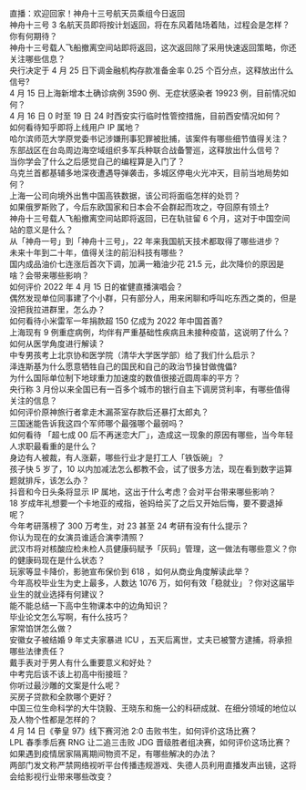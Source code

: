 直播：欢迎回家！神舟十三号航天员乘组今日返回  
神舟十三号 3 名航天员即将按计划返回，将在东风着陆场着陆，过程会是怎样？你有何期待？  
神舟十三号载人飞船撤离空间站即将返回，这次返回除了采用快速返回策略，你还关注哪些信息？  
央行决定于 4 月 25 日下调金融机构存款准备金率 0.25 个百分点，这释放出什么信号?  
4 月 15 日上海新增本土确诊病例 3590 例、无症状感染者 19923 例，目前情况如何？  
4 月 16 日 0 时至 19 日 24 时西安实行临时性管控措施，目前西安情况如何？  
如何看待知乎即将上线用户 IP 属地？  
哈尔滨师范大学原党委书记涉嫌刑事犯罪被批捕，该案件有哪些细节值得关注？  
东部战区在台岛周边海空域组织多军兵种联合战备警巡，这释放出什么信号？  
当你学会了什么之后感觉自己的编程算是入门了？  
乌克兰首都基辅多地深夜遭遇导弹袭击，多城区停电火光冲天，目前当地局势如何？  
上海一公司向境外出售中国高铁数据，该公司将面临怎样的处罚？  
如果俄罗斯败了，今后东欧国家和日本会不会群起而攻之，夺回原有领土?  
神舟十三号载人飞船撤离空间站即将返回，已在轨驻留 6 个月，这对于中国空间站的意义是什么？  
从「神舟一号」到「神舟十三号」，22 年来我国航天技术都取得了哪些进步？  
未来十年到二十年，值得关注的前沿科技有哪些？  
国内成品油价七连涨后首次下调，加满一箱油少花 21.5 元，此次降价的原因是啥？会带来哪些影响？  
如何评价 2022 年 4 月 15 日的崔健直播演唱会？  
偶然发现单位同事建了个小群，只有部分人，用来闲聊和呼叫吃东西之类的，但是没把我拉进群里，怎么办？  
如何看待小米雷军一年捐款超 150 亿成为 2022 年中国首善?  
上海现有 9 例重症病例，均伴有严重基础性疾病且未接种疫苗，这说明了什么？如何从医学角度进行解读？  
中专男孩考上北京协和医学院（清华大学医学部）给了我们什么启示？  
泽连斯基为什么愿意牺牲自己的国民和自己的政治节操甘做傀儡?  
为什么国际单位制下地球重力加速度的数值很接近圆周率的平方？  
央行称 3 月份以来全国已有一百多个城市的银行自主下调房贷利率，有哪些值得关注的信息？  
如何评价原神旅行者拿走木漏茶室存款后还暴打太郎丸？  
三国迷能告诉我这四个军师哪个最强哪个最弱吗？  
如何看待 「超七成 00 后不再迷恋大厂」，造成这一现象的原因有哪些，当今年轻人求职最看重的是什么？  
身边有人被裁，有人涨薪，哪些行业才是打工人「铁饭碗」？  
孩子快 5 岁了，10 以内加减法怎么都教不会，试了很多方法，现在看到数字运算题就排斥，该怎么办？  
抖音和今日头条将显示 IP 属地，这出于什么考虑？会对平台带来哪些影响？  
18 岁成年礼想要一个卡地亚的戒指，爸妈给买了之后又开始后悔，要不要退掉呢？  
今年考研落榜了 300 万考生，对 23 甚至 24 考研有没有什么提示？  
你认为现在的女演员谁适合演李清照？  
武汉市将对核酸应检未检人员健康码赋予「灰码」管理，这一做法有哪些意义？你的健康码现在是什么状态？  
玩家等显卡降价，影驰宣布保价到 618 ，如何从商业角度解读此举？  
今年高校毕业生为史上最多，人数达 1076 万，如何有效「稳就业」？你对这届毕业生的就业选择有何建议？  
能不能总结一下高中生物课本中的边角知识？  
毕业论文怎么写啊，有什么技巧？  
家常馅饼怎么做？  
安徽女子被结婚 9 年丈夫家暴进 ICU ，五天后离世，丈夫已被警方逮捕，将承担哪些法律责任？  
戴手表对于男人有什么重要意义和好处？  
中考完后该不该上初高中衔接班？  
你听过最沙雕的文案是什么呢？  
买房子贷款和全款哪个更好？  
中国三位生命科学的大牛饶毅、王晓东和施一公的科研成就、在细分领域的地位以及人物个性都是怎样的？  
4 月 14 日《拳皇 97》线下赛河池 2:0 击败书生，如何评价这场比赛？  
LPL 春季季后赛 RNG 让二追三击败 JDG 晋级胜者组决赛，如何评价这场比赛？  
如果遇到疫情居家隔离期间物资不足，有哪些解决的办法？  
两部门发文称严禁网络视听平台传播违规游戏、失德人员利用直播发声出镜，这将会给影视行业带来哪些改变？  
